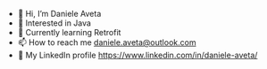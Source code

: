 - 👋 Hi, I’m Daniele Aveta
- 👀 Interested in Java
- 🌱 Currently learning Retrofit
- 📫 How to reach me daniele.aveta@outlook.com
- 💼 My LinkedIn profile https://www.linkedin.com/in/daniele-aveta/
<!---
daniele-aveta/daniele-aveta is a ✨ special ✨ repository because its `README.md` (this file) appears on your GitHub profile.
You can click the Preview link to take a look at your changes.
--->
